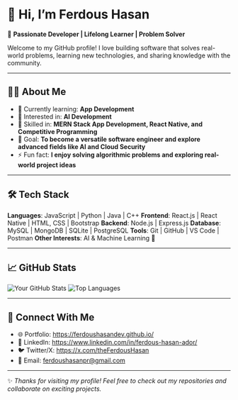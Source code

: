 # 👋 Hi, I’m Ferdous Hasan

🚀 **Passionate Developer | Lifelong Learner | Problem Solver**

Welcome to my GitHub profile!
I love building software that solves real-world problems, learning new technologies, and sharing knowledge with the community.

---

## 🧑‍💻 About Me

* 🌱 Currently learning: **App Development**
* 🔭 Interested in: **AI Development**
* 💼 Skilled in: **MERN Stack App Development, React Native, and Competitive Programming**
* 🎯 Goal: **To become a versatile software engineer and explore advanced fields like AI and Cloud Security**
* ⚡ Fun fact: **I enjoy solving algorithmic problems and exploring real-world project ideas**

---

## 🛠️ Tech Stack

**Languages**: JavaScript | Python | Java | C++
**Frontend**: React.js | React Native | HTML, CSS | Bootstrap
**Backend**: Node.js | Express.js
**Database**: MySQL | MongoDB | SQLite | PostgreSQL
**Tools**: Git | GitHub | VS Code | Postman
**Other Interests**: AI & Machine Learning 🤖

---

## 📈 GitHub Stats

![Your GitHub Stats](https://github-readme-stats.vercel.app/api?username=ferdoushasanpr&show_icons=true&theme=radical)
![Top Languages](https://github-readme-stats.vercel.app/api/top-langs?username=ferdoushasanpr&layout=compact&theme=radical)

---

## 🤝 Connect With Me

* 🌐 Portfolio: https://ferdoushasandev.github.io/
* 💼 LinkedIn: https://www.linkedin.com/in/ferdous-hasan-ador/
* 🐦 Twitter/X: https://x.com/theFerdousHasan
* 📧 Email: ferdoushasanpr@gmail.com

---

✨ *Thanks for visiting my profile! Feel free to check out my repositories and collaborate on exciting projects.*

